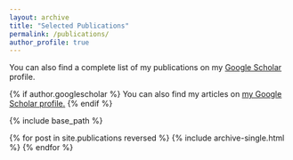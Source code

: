 ```yaml
---
layout: archive
title: "Selected Publications"
permalink: /publications/
author_profile: true
---
```


You can also find a complete list of my publications on my [Google Scholar](https://scholar.google.ca/citations?user=PiIspqkAAAAJ&hl=en&oi=ao) profile.

{% if author.googlescholar %}
  You can also find my articles on <u><a href="{{author.googlescholar}}">my Google Scholar profile</a>.</u>
{% endif %}

{% include base_path %}

{% for post in site.publications reversed %}
  {% include archive-single.html %}
{% endfor %}




